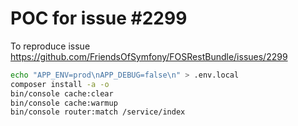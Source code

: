 # POC  for issue #2299

To reproduce issue <https://github.com/FriendsOfSymfony/FOSRestBundle/issues/2299>

```bash
echo "APP_ENV=prod\nAPP_DEBUG=false\n" > .env.local
composer install -a -o
bin/console cache:clear
bin/console cache:warmup
bin/console router:match /service/index
```

